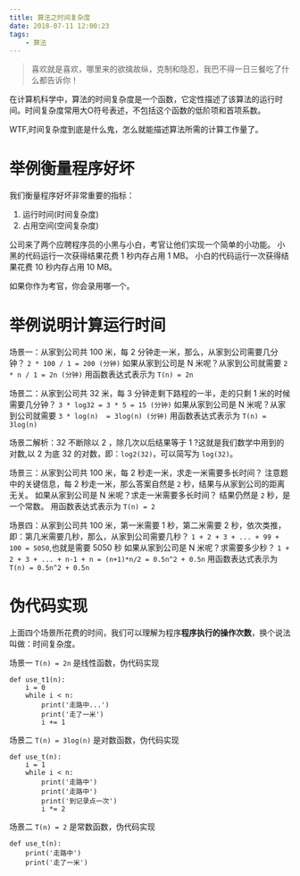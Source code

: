 ```yaml
---
title: 算法之时间复杂度
date: 2018-07-11 12:00:23
tags: 
    - 算法
---
```


> 喜欢就是喜欢，哪里来的欲擒故纵，克制和隐忍，我巴不得一日三餐吃了什么都告诉你！

在计算机科学中，算法的时间复杂度是一个函数，它定性描述了该算法的运行时间。时间复杂度常用大O符号表述，不包括这个函数的低阶项和首项系数。

<!-- more -->

WTF,时间复杂度到底是什么鬼，怎么就能描述算法所需的计算工作量了。

# 举例衡量程序好坏

我们衡量程序好坏非常重要的指标：
1. 运行时间(时间复杂度)
2. 占用空间(空间复杂度)

公司来了两个应聘程序员的小黑与小白，考官让他们实现一个简单的小功能。
小黑的代码运行一次获得结果花费 1 秒内存占用 1 MB。
小白的代码运行一次获得结果花费 10 秒内存占用 10 MB。

如果你作为考官，你会录用哪一个。

# 举例说明计算运行时间

场景一：从家到公司共 100 米，每 2 分钟走一米，那么，从家到公司需要几分钟？
`2 * 100 / 1 = 200 (分钟)`
如果从家到公司是 N 米呢？从家到公司就需要
`2 * n / 1 = 2n (分钟)`
用函数表达式表示为 `T(n) = 2n`

场景二：从家到公司共 32 米，每 3 分钟走剩下路程的一半，走的只剩 1 米的时候需要几分钟？
`3 * log32 = 3 * 5 = 15 (分钟)`
如果从家到公司是 N 米呢？从家到公司就需要
`3 * log(n)  = 3log(n) (分钟)`
用函数表达式表示为 `T(n) = 3log(n)`

场景二解析：32 不断除以 2 ，除几次以后结果等于 1 ?这就是我们数学中用到的对数,以 2 为底 32 的对数，即：`log2(32)`，可以简写为 `log(32)`。

场景三：从家到公司共 100 米，每 2 秒走一米，求走一米需要多长时间？
注意题中的关键信息，每 2 秒走一米，那么答案自然是 `2` 秒，结果与从家到公司的距离无关。
如果从家到公司是 N 米呢？求走一米需要多长时间？
结果仍然是 `2` 秒，是一个常数。
用函数表达式表示为 `T(n) = 2`

场景四：从家到公司共 100 米，第一米需要 1 秒，第二米需要 2 秒，依次类推，即：第几米需要几秒，那么，从家到公司需要几秒？
`1 + 2 + 3 + ... + 99 + 100 = 5050`,也就是需要 5050 秒
如果从家到公司是 N 米呢？求需要多少秒？
`1 + 2 + 3 + ... + n-1 + n = (n+1)*n/2 = 0.5n^2 + 0.5n`
用函数表达式表示为 `T(n) = 0.5n^2 + 0.5n`

# 伪代码实现

上面四个场景所花费的时间，我们可以理解为程序**程序执行的操作次数**，换个说法叫做：时间复杂度。

场景一 `T(n) = 2n` 是线性函数，伪代码实现

```
def use_t1(n):
    i = 0
    while i < n:
        print('走路中...')
        print('走了一米')
        i += 1
```

场景二 `T(n) = 3log(n)` 是对数函数，伪代码实现

```
def use_t(n):
    i = 1
    while i < n:
        print('走路中')
        print('走路中')
        print('到记录点一次')
        i *= 2
```

场景二 `T(n) = 2` 是常数函数，伪代码实现

```
def use_t(n):
    print('走路中')
    print('走了一米')
```
